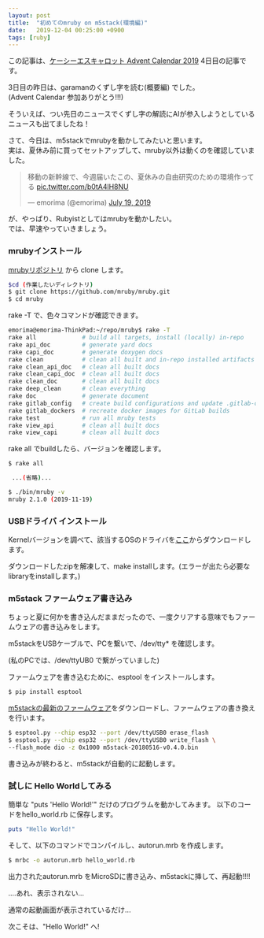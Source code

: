 ```yaml
---
layout: post
title:  "初めてのmruby on m5stack(環境編)"
date:   2019-12-04 00:25:00 +0900
tags: [ruby]
---
```

この記事は、<a href="https://qiita.com/advent-calendar/2019/kcscarrot">ケーシーエスキャロット Advent Calendar 2019</a>&nbsp;4日目の記事です。


3日目の昨日は、garamanのくずし字を読む(概要編) でした。  
(Advent Calendar 参加ありがとう!!!)

そういえば、つい先日のニュースでくずし字の解読にAIが参入しようとしているニュースも出てましたね！


さて、今日は、m5stackでmrubyを動かしてみたいと思います。  
実は、夏休み前に買ってセットアップして、mruby以外は動くのを確認していました。


<blockquote class="twitter-tweet"><p lang="ja" dir="ltr">移動の新幹線で、今週届いたこの、夏休みの自由研究のための環境作ってる <a href="https://t.co/b0tA4lH8NU">pic.twitter.com/b0tA4lH8NU</a></p>&mdash; emorima (@emorima) <a href="https://twitter.com/emorima/status/1152020994480979970?ref_src=twsrc%5Etfw">July 19, 2019</a></blockquote><script async src="https://platform.twitter.com/widgets.js" charset="utf-8"></script>

が、やっぱり、Rubyistとしてはmrubyを動かしたい。  
では、早速やっていきましょう。

### mrubyインストール

<a href="https://github.com/mruby/mruby.git">mrubyリポジトリ</a> から clone します。

```sh
$cd (作業したいディレクトリ)
$ git clone https://github.com/mruby/mruby.git
$ cd mruby
```

rake -T で、色々コマンドが確認できます。

```sh
emorima@emorima-ThinkPad:~/repo/mruby$ rake -T
rake all             # build all targets, install (locally) in-repo
rake api_doc         # generate yard docs
rake capi_doc        # generate doxygen docs
rake clean           # clean all built and in-repo installed artifacts
rake clean_api_doc   # clean all built docs
rake clean_capi_doc  # clean all built docs
rake clean_doc       # clean all built docs
rake deep_clean      # clean everything
rake doc             # generate document
rake gitlab_config   # create build configurations and update .gitlab-ci.yml
rake gitlab_dockers  # recreate docker images for GitLab builds
rake test            # run all mruby tests
rake view_api        # clean all built docs
rake view_capi       # clean all built docs
```

rake all でbuildしたら、バージョンを確認します。

```sh
$ rake all

 ...(省略)...

$ ./bin/mruby -v
mruby 2.1.0 (2019-11-19)
```

### USBドライバ インストール

Kernelバージョンを調べて、該当するOSのドライバを<a href="https://www.silabs.com/products/development-tools/software/usb-to-uart-bridge-vcp-drivers">ここ</a>からダウンロードします。

ダウンロードしたzipを解凍して、make installします。(エラーが出たら必要なlibraryをinstallします。)

### m5stack ファームウェア書き込み

ちょっと夏に何かを書き込んだままだったので、一度クリアする意味でもファームウェアの書き込みをします。

m5stackをUSBケーブルで、PCを繋いで、/dev/tty* を確認します。

(私のPCでは、/dev/ttyUB0 で繋がっていました)

ファームウェアを書き込むために、esptool をインストールします。


```sh
$ pip install esptool
```

<a href="https://github.com/m5stack/M5Cloud/blob/master/firmwares/OFF-LINE/m5stack-20180516-v0.4.0.bin">m5stackの最新のファームウェア</a>をダウンロードし、ファームウェアの書き換えを行います。



```sh
$ esptool.py --chip esp32 --port /dev/ttyUSB0 erase_flash
$ esptool.py --chip esp32 --port /dev/ttyUSB0 write_flash \
--flash_mode dio -z 0x1000 m5stack-20180516-v0.4.0.bin
```

書き込みが終わると、m5stackが自動的に起動します。

### 試しに Hello Worldしてみる

簡単な "puts 'Hello World!'" だけのプログラムを動かしてみます。
以下のコードをhello_world.rb に保存します。

```ruby
puts "Hello World!"
```

そして、以下のコマンドでコンパイルし、autorun.mrb を作成します。


```sh
$ mrbc -o autorun.mrb hello_world.rb 
```

出力されたautorun.mrb をMicroSDに書き込み、m5stackに挿して、再起動!!!!<br />

....あれ、表示されない...<br />

通常の起動画面が表示されているだけ...<br />

次こそは、"Hello World!" へ!
